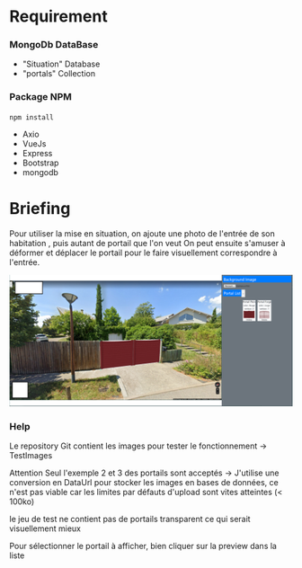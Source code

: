 # Requirement
### MongoDb DataBase 
* "Situation" Database
* "portals" Collection
### Package NPM

`npm install`

* Axio
* VueJs
* Express
* Bootstrap
* mongodb
# Briefing
Pour utiliser la mise en situation, on ajoute une photo de l'entrée de son habitation , puis autant de portail que l'on veut
On peut ensuite s'amuser à déformer et déplacer le portail pour le faire visuellement correspondre à l'entrée.

![Image exemple](TestImages/Exemple/img.png)

### Help 

Le repository Git contient les images pour tester le fonctionnement -> TestImages 

Attention Seul l'exemple 2 et 3 des portails sont acceptés -> J'utilise une conversion en DataUrl pour stocker les images en bases de données, ce n'est pas viable car les limites par défauts d'upload sont vites atteintes (< 100ko)

le jeu de test ne contient pas de portails transparent ce qui serait visuellement mieux

Pour sélectionner le portail à afficher, bien cliquer sur la preview dans la liste 
